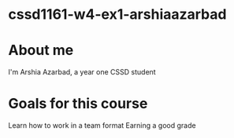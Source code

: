 # cssd1161-w4-ex1-arshiaazarbad

# About me
I'm Arshia Azarbad, a year one CSSD student

# Goals for this course
Learn how to work in a team format
Earning a good grade